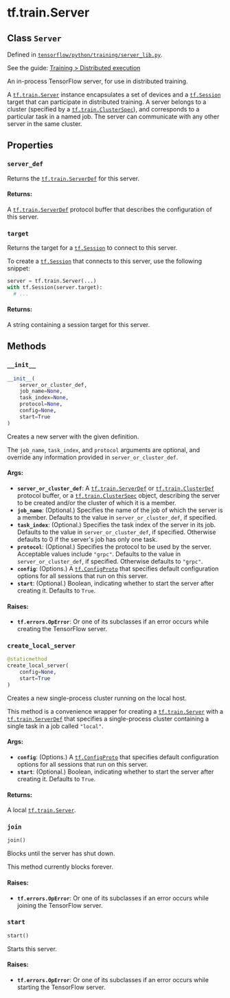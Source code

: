 <div itemscope itemtype="http://developers.google.com/ReferenceObject">
<meta itemprop="name" content="tf.train.Server" />
<meta itemprop="property" content="server_def"/>
<meta itemprop="property" content="target"/>
<meta itemprop="property" content="__init__"/>
<meta itemprop="property" content="create_local_server"/>
<meta itemprop="property" content="join"/>
<meta itemprop="property" content="start"/>
</div>

# tf.train.Server

## Class `Server`





Defined in [`tensorflow/python/training/server_lib.py`](https://www.tensorflow.org/code/tensorflow/python/training/server_lib.py).

See the guide: [Training > Distributed execution](../../../../api_guides/python/train.md#Distributed_execution)

An in-process TensorFlow server, for use in distributed training.

A <a href="../../tf/train/Server.md"><code>tf.train.Server</code></a> instance encapsulates a set of devices and a
<a href="../../tf/Session.md"><code>tf.Session</code></a> target that
can participate in distributed training. A server belongs to a
cluster (specified by a <a href="../../tf/train/ClusterSpec.md"><code>tf.train.ClusterSpec</code></a>), and
corresponds to a particular task in a named job. The server can
communicate with any other server in the same cluster.

## Properties

<h3 id="server_def"><code>server_def</code></h3>

Returns the <a href="../../tf/train/ServerDef.md"><code>tf.train.ServerDef</code></a> for this server.

#### Returns:

A <a href="../../tf/train/ServerDef.md"><code>tf.train.ServerDef</code></a> protocol buffer that describes the configuration
of this server.

<h3 id="target"><code>target</code></h3>

Returns the target for a <a href="../../tf/Session.md"><code>tf.Session</code></a> to connect to this server.

To create a
<a href="../../tf/Session.md"><code>tf.Session</code></a> that
connects to this server, use the following snippet:

```python
server = tf.train.Server(...)
with tf.Session(server.target):
  # ...
```

#### Returns:

A string containing a session target for this server.



## Methods

<h3 id="__init__"><code>__init__</code></h3>

``` python
__init__(
    server_or_cluster_def,
    job_name=None,
    task_index=None,
    protocol=None,
    config=None,
    start=True
)
```

Creates a new server with the given definition.

The `job_name`, `task_index`, and `protocol` arguments are optional, and
override any information provided in `server_or_cluster_def`.

#### Args:

* <b>`server_or_cluster_def`</b>: A <a href="../../tf/train/ServerDef.md"><code>tf.train.ServerDef</code></a> or
    <a href="../../tf/train/ClusterDef.md"><code>tf.train.ClusterDef</code></a> protocol buffer, or a
    <a href="../../tf/train/ClusterSpec.md"><code>tf.train.ClusterSpec</code></a> object, describing the server to be
    created and/or the cluster of which it is a member.
* <b>`job_name`</b>: (Optional.) Specifies the name of the job of which the server
    is a member. Defaults to the value in `server_or_cluster_def`, if
    specified.
* <b>`task_index`</b>: (Optional.) Specifies the task index of the server in its
    job. Defaults to the value in `server_or_cluster_def`, if specified.
    Otherwise defaults to 0 if the server's job has only one task.
* <b>`protocol`</b>: (Optional.) Specifies the protocol to be used by the server.
    Acceptable values include `"grpc"`. Defaults to the value in
    `server_or_cluster_def`, if specified. Otherwise defaults to `"grpc"`.
* <b>`config`</b>: (Options.) A <a href="../../tf/ConfigProto.md"><code>tf.ConfigProto</code></a> that specifies default
    configuration options for all sessions that run on this server.
* <b>`start`</b>: (Optional.) Boolean, indicating whether to start the server
    after creating it. Defaults to `True`.


#### Raises:

* <b>`tf.errors.OpError`</b>: Or one of its subclasses if an error occurs while
    creating the TensorFlow server.

<h3 id="create_local_server"><code>create_local_server</code></h3>

``` python
@staticmethod
create_local_server(
    config=None,
    start=True
)
```

Creates a new single-process cluster running on the local host.

This method is a convenience wrapper for creating a
<a href="../../tf/train/Server.md"><code>tf.train.Server</code></a> with a <a href="../../tf/train/ServerDef.md"><code>tf.train.ServerDef</code></a> that specifies a
single-process cluster containing a single task in a job called
`"local"`.

#### Args:

* <b>`config`</b>: (Options.) A <a href="../../tf/ConfigProto.md"><code>tf.ConfigProto</code></a> that specifies default
    configuration options for all sessions that run on this server.
* <b>`start`</b>: (Optional.) Boolean, indicating whether to start the server after
    creating it. Defaults to `True`.


#### Returns:

A local <a href="../../tf/train/Server.md"><code>tf.train.Server</code></a>.

<h3 id="join"><code>join</code></h3>

``` python
join()
```

Blocks until the server has shut down.

This method currently blocks forever.

#### Raises:

* <b>`tf.errors.OpError`</b>: Or one of its subclasses if an error occurs while
    joining the TensorFlow server.

<h3 id="start"><code>start</code></h3>

``` python
start()
```

Starts this server.

#### Raises:

* <b>`tf.errors.OpError`</b>: Or one of its subclasses if an error occurs while
    starting the TensorFlow server.



